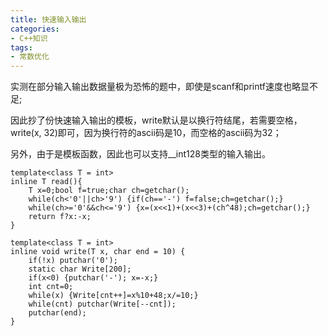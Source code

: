 ```yaml
---
title: 快速输入输出
categories:
- C++知识
tags:
- 常数优化
---
```


实测在部分输入输出数据量极为恐怖的题中，即使是scanf和printf速度也略显不足;

因此抄了份快速输入输出的模板，write默认是以换行符结尾，若需要空格，write(x, 32)即可，因为换行符的ascii码是10，而空格的ascii码为32；

另外，由于是模板函数，因此也可以支持__int128类型的输入输出。

```
template<class T = int>
inline T read(){
    T x=0;bool f=true;char ch=getchar();
    while(ch<'0'||ch>'9') {if(ch=='-') f=false;ch=getchar();}
    while(ch>='0'&&ch<='9') {x=(x<<1)+(x<<3)+(ch^48);ch=getchar();}
    return f?x:-x;
}

template<class T = int>
inline void write(T x, char end = 10) {
    if(!x) putchar('0');
    static char Write[200];
    if(x<0) {putchar('-'); x=-x;}
    int cnt=0;
    while(x) {Write[cnt++]=x%10+48;x/=10;}
    while(cnt) putchar(Write[--cnt]);
    putchar(end);
}
```